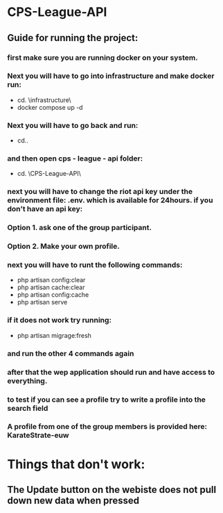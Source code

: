 # CPS-League-API

## Guide for running the project:
### first make sure you are running docker on your system.
### Next you will have to go into infrastructure and make docker run:
* cd. \infrastructure\
* docker compose up -d
### Next you will have to go back and run:
* cd..

### and then open cps - league - api folder:
* cd. \CPS-League-API\
### next you will have to change the riot api key under the environment file: .env. which is available for 24hours. if you don't have an api key:
### Option 1. ask one of the group participant.
### Option 2. Make your own profile.
### next you will have to runt the following commands:
* php artisan config:clear
* php artisan cache:clear
* php artisan config:cache
* php artisan serve

### if it does not work try running:
* php artisan migrage:fresh
### and run the other 4 commands again
### after that the wep application should run and have access to everything.
### to test if you can see a profile try to write a profile into the search field
### A profile from one of the group members is provided here: KarateStrate-euw

# Things that don't work:
## The Update button on the webiste does not pull down new data when pressed
